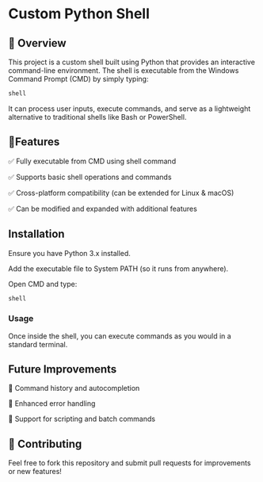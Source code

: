 # Custom Python Shell


## 📖 Overview
This project is a custom shell built using Python that provides an interactive command-line environment. The shell is executable from the Windows Command Prompt (CMD) by simply typing:

``` cmd
shell
```
It can process user inputs, execute commands, and serve as a lightweight alternative to traditional shells like Bash or PowerShell.

## 📌Features

✅ Fully executable from CMD using shell command

✅ Supports basic shell operations and commands

✅ Cross-platform compatibility (can be extended for Linux & macOS)

✅ Can be modified and expanded with additional features


## Installation

Ensure you have Python 3.x installed.

Add the executable file to System PATH (so it runs from anywhere).

Open CMD and type:

``` cmd
shell
```
### Usage
Once inside the shell, you can execute commands as you would in a standard terminal.

## Future Improvements

🔹 Command history and autocompletion

🔹 Enhanced error handling

🔹 Support for scripting and batch commands


## 🤝 Contributing

Feel free to fork this repository and submit pull requests for improvements or new features!
